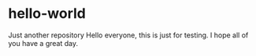 # hello-world
Just another repository
Hello everyone, this is just for testing. I hope all of you have a great day.
